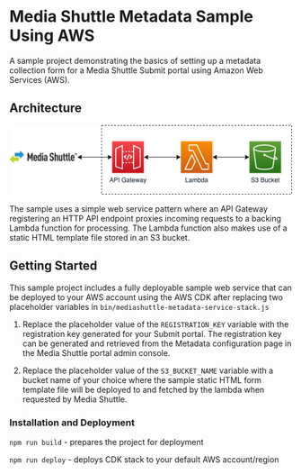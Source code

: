 # Media Shuttle Metadata Sample Using AWS

A sample project demonstrating the basics of setting up a metadata collection form for a Media Shuttle Submit portal
using Amazon Web Services (AWS).

## Architecture

![architecture](img/architecture.png)

The sample uses a simple web service pattern where an API Gateway registering an HTTP API endpoint proxies
incoming requests to a backing Lambda function for processing. The Lambda function also makes use of a static
HTML template file stored in an S3 bucket.

## Getting Started

This sample project includes a fully deployable sample web service that can be deployed to your AWS account
using the AWS CDK after replacing two placeholder variables in `bin/mediashuttle-metadata-service-stack.js` 

1. Replace the placeholder value of the `REGISTRATION_KEY` variable with the registration key generated for your Submit
portal. The registration key can be generated and retrieved from the Metadata configuration page in the Media Shuttle
portal admin console.
 
2. Replace the placeholder value of the `S3_BUCKET_NAME` variable with a bucket name of your choice where the sample
static HTML form template file will be deployed to and fetched by the lambda when requested by Media Shuttle.

### Installation and Deployment

`npm run build` - prepares the project for deployment

`npm run deploy` - deploys CDK stack to your default AWS account/region
